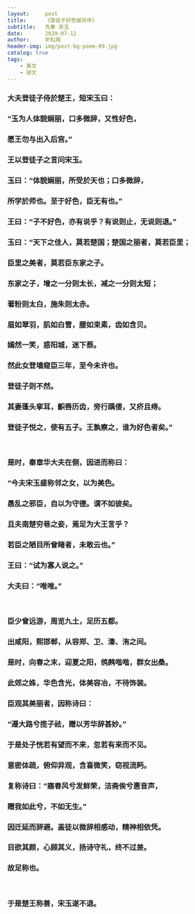 ```yaml
---
layout:     post
title:      《登徒子好色赋并序》
subtitle:   先秦 宋玉
date:       2020-07-12
author:     听松阁
header-img: img/post-bg-poem-09.jpg
catalog: true
tags:
    - 美文
    - 骈文
---
```


### 大夫登徒子侍於楚王，短宋玉曰：
### “玉为人体貌娴丽，口多微辞，又性好色，
### 愿王勿与出入后宫。”
### 王以登徒子之言问宋玉。
### 玉曰：“体貌娴丽，所受於天也；口多微辞，
### 所学於师也。至于好色，臣无有也。”
### 王曰：“子不好色，亦有说乎？有说则止，无说则退。”
### 玉曰：“天下之佳人，莫若楚国；楚国之丽者，莫若臣里；
### 臣里之美者，莫若臣东家之子。
### 东家之子，增之一分则太长，减之一分则太短；
### 著粉则太白，施朱则太赤。
### 眉如翠羽，肌如白雪，腰如束素，齿如含贝。
### 嫣然一笑，惑阳城，迷下蔡。
### 然此女登墙窥臣三年，至今未许也。
### 登徒子则不然。
### 其妻蓬头挛耳，齞唇历齿，旁行踽偻，又疥且痔。
### 登徒子悦之，使有五子。王孰察之，谁为好色者矣。”
<br>

### 是时，秦章华大夫在侧，因进而称曰：
### “今夫宋玉盛称邻之女，以为美色。
### 愚乱之邪臣，自以为守德。谓不如彼矣。
### 且夫南楚穷巷之妾，焉足为大王言乎？
### 若臣之陋目所曾睹者，未敢云也。”
### 王曰：“试为寡人说之。”
### 大夫曰：“唯唯。”
<br>

### 臣少曾远游，周览九土，足历五都。
### 出咸阳，熙邯郸，从容郑、卫、溱、洧之间。
### 是时，向春之末，迎夏之阳，鸧鹒喈喈，群女出桑。
### 此郊之姝，华色含光，体美容冶，不待饰装。
### 臣观其美丽者，因称诗曰：
### “遵大路兮揽子祛，赠以芳华辞甚妙。”
### 于是处子恍若有望而不来，忽若有来而不见。
### 意密体疏，俯仰异观，含喜微笑，窃视流眄。
### 复称诗曰：“寤春风兮发鲜荣，洁斋俟兮惠音声，
### 赠我如此兮，不如无生。”
### 因迁延而辞避。盖徒以微辞相感动，精神相依凭。
### 目欲其颜，心顾其义，扬诗守礼，终不过差。
### 故足称也。
<br>

### 于是楚王称善，宋玉遂不退。
